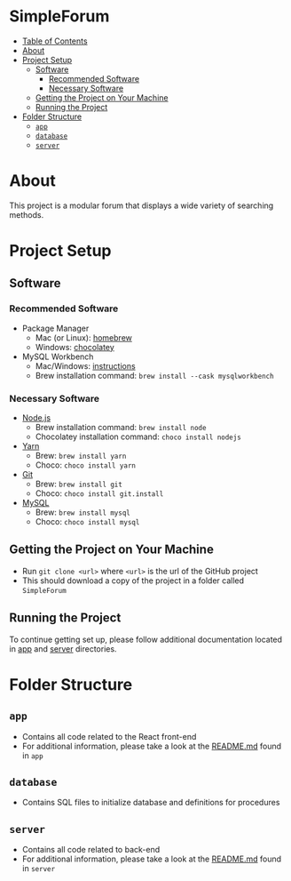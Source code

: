 # SimpleForum
- [Table of Contents](#table-of-contents)
- [About](#about)
- [Project Setup](#project-setup)
  - [Software](#software)
    - [Recommended Software](#recommended-software)
    - [Necessary Software](#necessary-software)
  - [Getting the Project on Your Machine](#getting-the-project-on-your-machine)
  - [Running the Project](#running-the-project)
- [Folder Structure](#folder-structure)
  - [`app`](#app)
  - [`database`](#database)
  - [`server`](#server)
# About
  This project is a modular forum that displays a wide variety of searching methods.
# Project Setup
## Software
### Recommended Software
- Package Manager
  - Mac (or Linux): [homebrew](https://brew.sh/)
  - Windows: [chocolatey](https://chocolatey.org/)
- MySQL Workbench
  - Mac/Windows: [instructions](https://www.mysql.com/products/workbench/)
  - Brew installation command: `brew install --cask mysqlworkbench`
### Necessary Software
  - [Node.js](https://nodejs.org/)
    - Brew installation command: `brew install node`
    - Chocolatey installation command: `choco install nodejs`
  - [Yarn](https://yarnpkg.com/lang/en/)
    - Brew: `brew install yarn`
    - Choco: `choco install yarn`
  - [Git](https://git-scm.com)
    - Brew: `brew install git`
    - Choco: `choco install git.install`
  - [MySQL](https://www.mysql.com)
    - Brew: `brew install mysql`
    - Choco: `choco install mysql`
## Getting the Project on Your Machine
- Run `git clone <url>` where `<url>` is the url of the GitHub project
- This should download a copy of the project in a folder called `SimpleForum`
## Running the Project
To continue getting set up, please follow additional documentation located in [app](app/README.md) and [server](server/README.md) directories.
# Folder Structure
## `app`
- Contains all code related to the React front-end
- For additional information, please take a look at the [README.md](app/README.md) found in `app`
## `database`
- Contains SQL files to initialize database and definitions for procedures
## `server`
- Contains all code related to back-end
- For additional information, please take a look at the [README.md](server/README.md) found in `server`
